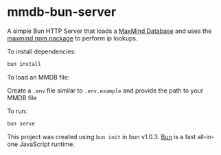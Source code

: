 # mmdb-bun-server
A simple Bun HTTP Server that loads a [MaxMind Database](https://github.com/maxmind/MaxMind-DB) and uses the [maxmind npm package](https://www.npmjs.com/package/maxmind) to perform ip lookups.

To install dependencies:

```bash
bun install
```

To load an MMDB file:

Create a `.env` file similar to `.env.example` and provide the path to your MMDB file

To run:

```bash
bun serve
```

This project was created using `bun init` in bun v1.0.3. [Bun](https://bun.sh) is a fast all-in-one JavaScript runtime.
